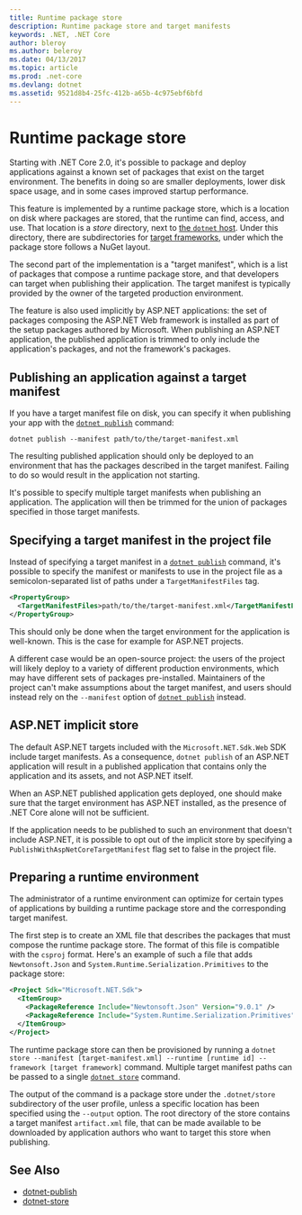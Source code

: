 ```yaml
---
title: Runtime package store
description: Runtime package store and target manifests
keywords: .NET, .NET Core
author: bleroy
ms.author: beleroy
ms.date: 04/13/2017
ms.topic: article
ms.prod: .net-core
ms.devlang: dotnet
ms.assetid: 9521d8b4-25fc-412b-a65b-4c975ebf6bfd
---
```


# Runtime package store

Starting with .NET Core 2.0, it's possible to package and deploy applications against a known set of packages that exist on the target environment. The benefits in doing so are smaller deployments, lower disk space usage, and in some cases improved startup performance.

This feature is implemented by a runtime package store, which is a location on disk where packages are stored, that the runtime can find, access, and use. That location is a *store* directory, next to [the `dotnet` host](../tools/dotnet.md). Under this directory, there are subdirectories for [target frameworks](../../standard/frameworks.md), under which the package store follows a NuGet layout.

The second part of the implementation is a "target manifest", which is a list of packages that compose a runtime package store, and that developers can target when publishing their application. The target manifest is typically provided by the owner of the targeted production environment.

The feature is also used implicitly by ASP.NET applications: the set of packages composing the ASP.NET Web framework is installed as part of the setup packages authored by Microsoft. When publishing an ASP.NET application, the published application is trimmed to only include the application's packages, and not the framework's packages.

## Publishing an application against a target manifest

If you have a target manifest file on disk, you can specify it when publishing your app with the [`dotnet publish`](../tools/dotnet-publish.md) command:

```
dotnet publish --manifest path/to/the/target-manifest.xml
```

The resulting published application should only be deployed to an environment that has the packages described in the target manifest. Failing to do so would result in the application not starting.

It's possible to specify multiple target manifests when publishing an application. The application will then be trimmed for the union of packages specified in those target manifests.

## Specifying a target manifest in the project file

Instead of specifying a target manifest in a [`dotnet publish`](../tools/dotnet-publish.md) command, it's possible to specify the manifest or manifests to use in the project file as a semicolon-separated list of paths under a `TargetManifestFiles` tag.

```xml
<PropertyGroup>
  <TargetManifestFiles>path/to/the/target-manifest.xml</TargetManifestFiles>
</PropertyGroup>
```

This should only be done when the target environment for the application is well-known. This is the case for example for ASP.NET projects.

A different case would be an open-source project: the users of the project will likely deploy to a variety of different production environments, which may have different sets of packages pre-installed. Maintainers of the project can't make assumptions about the target manifest, and users should instead rely on the `--manifest` option of [`dotnet publish`](../tools/dotnet-publish.md) instead.

## ASP.NET implicit store

The default ASP.NET targets included with the `Microsoft.NET.Sdk.Web` SDK include target manifests. As a consequence, `dotnet publish` of an ASP.NET application will result in a published application that contains only the application and its assets, and not ASP.NET itself.

When an ASP.NET published application gets deployed, one should make sure that the target environment has ASP.NET installed, as the presence of .NET Core alone will not be sufficient.

If the application needs to be published to such an environment that doesn't include ASP.NET, it is possible to opt out of the implicit store by specifying a `PublishWithAspNetCoreTargetManifest` flag set to false in the project file.

## Preparing a runtime environment

The administrator of a runtime environment can optimize for certain types of applications by building a runtime package store and the corresponding target manifest.

The first step is to create an XML file that describes the packages that must compose the runtime package store. The format of this file is compatible with the `csproj` format. Here's an example of such a file that adds `Newtonsoft.Json` and `System.Runtime.Serialization.Primitives` to the package store:

```xml
<Project Sdk="Microsoft.NET.Sdk">
  <ItemGroup>
    <PackageReference Include="Newtonsoft.Json" Version="9.0.1" />
    <PackageReference Include="System.Runtime.Serialization.Primitives" Version="4.1.1" />
  </ItemGroup>
</Project>
```

The runtime package store can then be provisioned by running a `dotnet store --manifest [target-manifest.xml] --runtime [runtime id] --framework [target framework]` command. Multiple target manifest paths can be passed to a single [`dotnet store`](../tools/dotnet-store.md) command.

The output of the command is a package store under the `.dotnet/store` subdirectory of the user profile, unless a specific location has been specified using the `--output` option. The root directory of the store contains a target manifest `artifact.xml` file, that can be made available to be downloaded by application authors who want to target this store when publishing.

## See Also

* [dotnet-publish](../tools/dotnet-publish.md)
* [dotnet-store](../tools/dotnet-store.md)